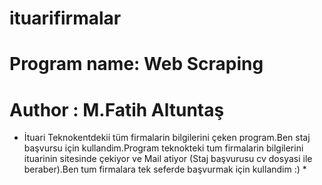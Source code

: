 # ituarifirmalar
# Program name: Web Scraping
# Author : M.Fatih Altuntaş
* İtuari Teknokentdekii tüm firmalarin bilgilerini çeken program.Ben staj başvursu için kullandim.Program teknokteki tum firmalarin bilgilerini ituarinin sitesinde çekiyor ve Mail atiyor (Staj başvurusu cv dosyasi ile beraber).Ben tum firmalara tek seferde başvurmak için kullandim :) *
